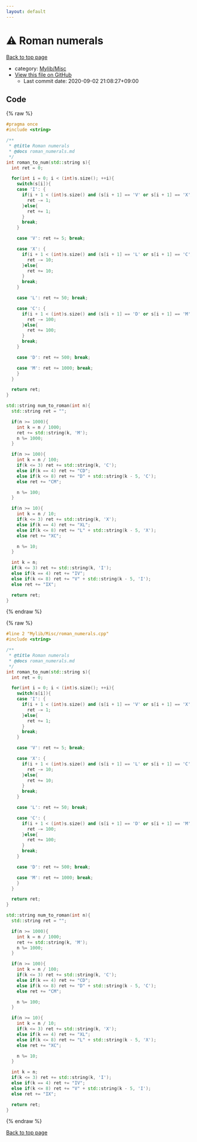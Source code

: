 ```yaml
---
layout: default
---
```


<!-- mathjax config similar to math.stackexchange -->
<script type="text/javascript" async
  src="https://cdnjs.cloudflare.com/ajax/libs/mathjax/2.7.5/MathJax.js?config=TeX-MML-AM_CHTML">
</script>
<script type="text/x-mathjax-config">
  MathJax.Hub.Config({
    TeX: { equationNumbers: { autoNumber: "AMS" }},
    tex2jax: {
      inlineMath: [ ['$','$'] ],
      processEscapes: true
    },
    "HTML-CSS": { matchFontHeight: false },
    displayAlign: "left",
    displayIndent: "2em"
  });
</script>

<script type="text/javascript" src="https://cdnjs.cloudflare.com/ajax/libs/jquery/3.4.1/jquery.min.js"></script>
<script src="https://cdn.jsdelivr.net/npm/jquery-balloon-js@1.1.2/jquery.balloon.min.js" integrity="sha256-ZEYs9VrgAeNuPvs15E39OsyOJaIkXEEt10fzxJ20+2I=" crossorigin="anonymous"></script>
<script type="text/javascript" src="../../../assets/js/copy-button.js"></script>
<link rel="stylesheet" href="../../../assets/css/copy-button.css" />


# :warning: Roman numerals

<a href="../../../index.html">Back to top page</a>

* category: <a href="../../../index.html#3aaad417c82174440088b5eea559262a">Mylib/Misc</a>
* <a href="{{ site.github.repository_url }}/blob/master/Mylib/Misc/roman_numerals.cpp">View this file on GitHub</a>
    - Last commit date: 2020-09-02 21:08:27+09:00




## Code

<a id="unbundled"></a>
{% raw %}
```cpp
#pragma once
#include <string>

/**
 * @title Roman numerals
 * @docs roman_numerals.md
 */
int roman_to_num(std::string s){
  int ret = 0;

  for(int i = 0; i < (int)s.size(); ++i){
    switch(s[i]){
    case 'I': {
      if(i + 1 < (int)s.size() and (s[i + 1] == 'V' or s[i + 1] == 'X')){
        ret -= 1;
      }else{
        ret += 1;
      }
      break;
    }

    case 'V': ret += 5; break;

    case 'X': {
      if(i + 1 < (int)s.size() and (s[i + 1] == 'L' or s[i + 1] == 'C')){
        ret -= 10;
      }else{
        ret += 10;
      }
      break;
    }

    case 'L': ret += 50; break;

    case 'C': {
      if(i + 1 < (int)s.size() and (s[i + 1] == 'D' or s[i + 1] == 'M')){
        ret -= 100;
      }else{
        ret += 100;
      }
      break;
    }

    case 'D': ret += 500; break;

    case 'M': ret += 1000; break;
    }
  }

  return ret;
}

std::string num_to_roman(int n){
  std::string ret = "";

  if(n >= 1000){
    int k = n / 1000;
    ret += std::string(k, 'M');
    n %= 1000;
  }

  if(n >= 100){
    int k = n / 100;
    if(k <= 3) ret += std::string(k, 'C');
    else if(k == 4) ret += "CD";
    else if(k <= 8) ret += "D" + std::string(k - 5, 'C');
    else ret += "CM";

    n %= 100;
  }

  if(n >= 10){
    int k = n / 10;
    if(k <= 3) ret += std::string(k, 'X');
    else if(k == 4) ret += "XL";
    else if(k <= 8) ret += "L" + std::string(k - 5, 'X');
    else ret += "XC";

    n %= 10;
  }

  int k = n;
  if(k <= 3) ret += std::string(k, 'I');
  else if(k == 4) ret += "IV";
  else if(k <= 8) ret += "V" + std::string(k - 5, 'I');
  else ret += "IX";

  return ret;
}

```
{% endraw %}

<a id="bundled"></a>
{% raw %}
```cpp
#line 2 "Mylib/Misc/roman_numerals.cpp"
#include <string>

/**
 * @title Roman numerals
 * @docs roman_numerals.md
 */
int roman_to_num(std::string s){
  int ret = 0;

  for(int i = 0; i < (int)s.size(); ++i){
    switch(s[i]){
    case 'I': {
      if(i + 1 < (int)s.size() and (s[i + 1] == 'V' or s[i + 1] == 'X')){
        ret -= 1;
      }else{
        ret += 1;
      }
      break;
    }

    case 'V': ret += 5; break;

    case 'X': {
      if(i + 1 < (int)s.size() and (s[i + 1] == 'L' or s[i + 1] == 'C')){
        ret -= 10;
      }else{
        ret += 10;
      }
      break;
    }

    case 'L': ret += 50; break;

    case 'C': {
      if(i + 1 < (int)s.size() and (s[i + 1] == 'D' or s[i + 1] == 'M')){
        ret -= 100;
      }else{
        ret += 100;
      }
      break;
    }

    case 'D': ret += 500; break;

    case 'M': ret += 1000; break;
    }
  }

  return ret;
}

std::string num_to_roman(int n){
  std::string ret = "";

  if(n >= 1000){
    int k = n / 1000;
    ret += std::string(k, 'M');
    n %= 1000;
  }

  if(n >= 100){
    int k = n / 100;
    if(k <= 3) ret += std::string(k, 'C');
    else if(k == 4) ret += "CD";
    else if(k <= 8) ret += "D" + std::string(k - 5, 'C');
    else ret += "CM";

    n %= 100;
  }

  if(n >= 10){
    int k = n / 10;
    if(k <= 3) ret += std::string(k, 'X');
    else if(k == 4) ret += "XL";
    else if(k <= 8) ret += "L" + std::string(k - 5, 'X');
    else ret += "XC";

    n %= 10;
  }

  int k = n;
  if(k <= 3) ret += std::string(k, 'I');
  else if(k == 4) ret += "IV";
  else if(k <= 8) ret += "V" + std::string(k - 5, 'I');
  else ret += "IX";

  return ret;
}

```
{% endraw %}

<a href="../../../index.html">Back to top page</a>

